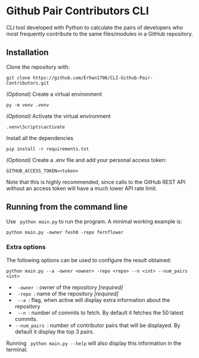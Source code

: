 # Github Pair Contributors CLI
CLI tool developed with Python to calculate the pairs of developers who most frequently contribute to the same files/modules in a GitHub repository. 
## Installation
Clone the repository with: 
~~~ 
git clone https://github.com/Erhan1706/CLI-Github-Pair-Contributors.git
~~~ 
*(Optional)* Create a virtual environment
~~~ 
py -m venv .venv
~~~ 
*(Optional)*  Activate the virtual environment
~~~ 
.venv\Scripts\activate 
~~~ 
Install all the dependencies
~~~ 
pip install -r requirements.txt
~~~
*(Optional)* Create a .env file and add your personal access token:
~~~ 
GITHUB_ACCESS_TOKEN=<token>
~~~
Note that this is highly recommended, since calls  to the GitHub REST API without an access token will have a much lower API rate limit.

## Running from the command line
Use <code> python main.py</code> to run the program. A minimal working example is:
~~~ 
python main.py -owner fesh0 -repo fernflower
~~~
### Extra options
The following options can be used to configure the result obtained:
~~~ 
python main.py --a -owner <owner> -repo <repo> --n <int> --num_pairs <int>
~~~
* <code> -owner </code>: owner of the repository *[required]*
* <code> -repo </code>: name of the repository *[required]*
* <code> --a </code>: flag, when active will display extra information about the repository
* <code> --n </code>: number of commits to fetch. By default it fetches the 50 latest commits.
*  <code>--num_pairs </code>: number of contributor pairs that will be displayed. By default it display the top 3 pairs. 

Running <code> python main.py --help</code> will also display this information in the terminal.